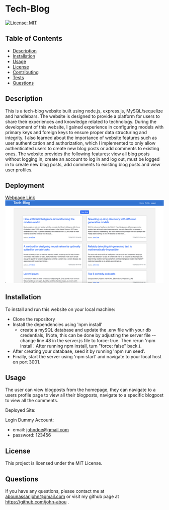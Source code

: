 # Tech-Blog

[![License: MIT](https://img.shields.io/badge/License-MIT-yellow.svg)](https://opensource.org/licenses/MIT)

## Table of Contents
- [Description](#description)
- [Installation](#installation)
- [Usage](#usage)
- [License](#license)
- [Contributing](#contributing)
- [Tests](#tests)
- [Questions](#questions)

## Description
This is a tech-blog website built using node.js, express.js, MySQL/sequelize and handlebars. The website is designed to provide a platform for users to share their experiences and knowledge related to technology. During the development of this website, I gained experience in configuring models with primary keys and foreign keys to ensure proper data structuring and integrity. I also learned about the importance of website features such as user authentication and authorization, which I implemented to only allow authenticated users to create new blog posts or add comments to existing ones. The website provides the following features: view all blog posts without logging in, create an account to log in and log out, must be logged in to create new blog posts, add comments to existing blog posts and view user profiles.

## Deployment
<a href="https://johns-blogsite.herokuapp.com/">Webpage Link</a>
<img src='client/public/images/tech-blog.png'>

## Installation
To install and run this website on your local machine: 
* Clone the repository 
* Install the dependencies using 'npm install'
  * create a mySQL database and update the .env file with your db credentials, (Note, this can be done by adjusting the server file -- change line 48 in the server.js file to force: true. Then rerun 'npm install'. After running npm install, turn "force: false" back.). 
* After creating your database, seed it by running 'npm run seed'. 
* Finally, start the server using 'npm start' and navigate to your local host on port 3001.

## Usage
The user can view blogposts from the homepage, they can navigate to a users profile page to view all their blogposts, navigate to a specific blogpost to view all the comments. 

Deployed Site: 

Login Dummy Account:
* email: johndoe@gmail.com
* password: 123456

## License
This project is licensed under the MIT License.

## Questions
If you have any questions, please contact me at abounassar.john@gmail.com or visit my github page at https://github.com/john-abou .

